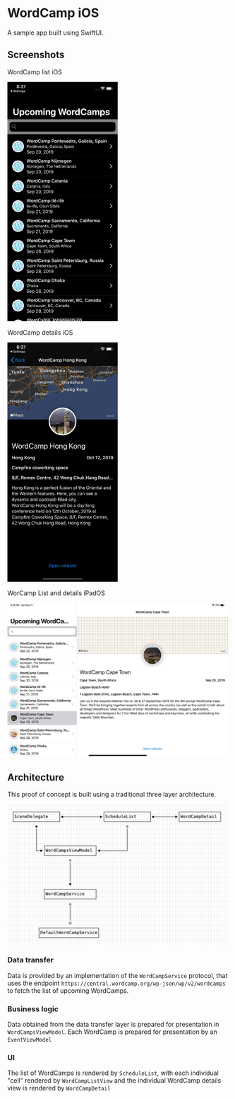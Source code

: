 # WordCamp iOS

A sample app built using SwiftUI.

## Screenshots

WordCamp list iOS

<img src="/docs/images/wordcamp-list-iphone.png" alt="WordCamp list iPhone" width="250"/>

WordCamp details iOS

<img src="/docs/images/wordcamp-details-iphone.png" alt="WordCamp details iPhone" width="250"/>

WorCamp List and details iPadOS 

<img src="/docs/images/wordcamp-ipad.png" alt="WordCamp details iPhone" width="500"/>

## Architecture

This proof of concept is built using a traditional three layer architecture. 

<img src="/docs/images/architecture-overview.png" alt="Architecture overview" width="500"/>

### Data transfer 

Data is provided by an implementation of the `WordCampService` protocol, that uses the endpoint `https://central.wordcamp.org/wp-json/wp/v2/wordcamps` to fetch the list of upcoming WordCamps.

### Business logic

Data obtained from the data transfer layer is prepared for presentation in `WordCampsViewModel`. Each WordCamp is prepared for presentation by an `EventViewModel`

### UI

The list of WordCamps is rendered by `ScheduleList`, with each individual "cell" rendered by `WordCampListView` and the individual WordCamp details view is rendered by `WordCampDetail`



